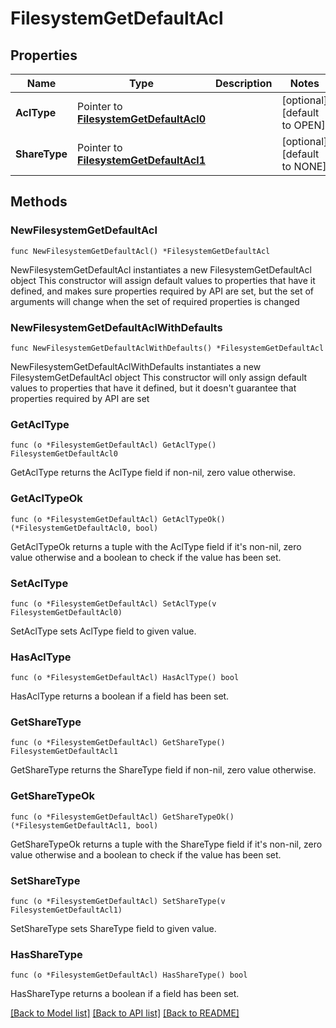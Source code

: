 # FilesystemGetDefaultAcl

## Properties

Name | Type | Description | Notes
------------ | ------------- | ------------- | -------------
**AclType** | Pointer to [**FilesystemGetDefaultAcl0**](FilesystemGetDefaultAcl0.md) |  | [optional] [default to OPEN]
**ShareType** | Pointer to [**FilesystemGetDefaultAcl1**](FilesystemGetDefaultAcl1.md) |  | [optional] [default to NONE]

## Methods

### NewFilesystemGetDefaultAcl

`func NewFilesystemGetDefaultAcl() *FilesystemGetDefaultAcl`

NewFilesystemGetDefaultAcl instantiates a new FilesystemGetDefaultAcl object
This constructor will assign default values to properties that have it defined,
and makes sure properties required by API are set, but the set of arguments
will change when the set of required properties is changed

### NewFilesystemGetDefaultAclWithDefaults

`func NewFilesystemGetDefaultAclWithDefaults() *FilesystemGetDefaultAcl`

NewFilesystemGetDefaultAclWithDefaults instantiates a new FilesystemGetDefaultAcl object
This constructor will only assign default values to properties that have it defined,
but it doesn't guarantee that properties required by API are set

### GetAclType

`func (o *FilesystemGetDefaultAcl) GetAclType() FilesystemGetDefaultAcl0`

GetAclType returns the AclType field if non-nil, zero value otherwise.

### GetAclTypeOk

`func (o *FilesystemGetDefaultAcl) GetAclTypeOk() (*FilesystemGetDefaultAcl0, bool)`

GetAclTypeOk returns a tuple with the AclType field if it's non-nil, zero value otherwise
and a boolean to check if the value has been set.

### SetAclType

`func (o *FilesystemGetDefaultAcl) SetAclType(v FilesystemGetDefaultAcl0)`

SetAclType sets AclType field to given value.

### HasAclType

`func (o *FilesystemGetDefaultAcl) HasAclType() bool`

HasAclType returns a boolean if a field has been set.

### GetShareType

`func (o *FilesystemGetDefaultAcl) GetShareType() FilesystemGetDefaultAcl1`

GetShareType returns the ShareType field if non-nil, zero value otherwise.

### GetShareTypeOk

`func (o *FilesystemGetDefaultAcl) GetShareTypeOk() (*FilesystemGetDefaultAcl1, bool)`

GetShareTypeOk returns a tuple with the ShareType field if it's non-nil, zero value otherwise
and a boolean to check if the value has been set.

### SetShareType

`func (o *FilesystemGetDefaultAcl) SetShareType(v FilesystemGetDefaultAcl1)`

SetShareType sets ShareType field to given value.

### HasShareType

`func (o *FilesystemGetDefaultAcl) HasShareType() bool`

HasShareType returns a boolean if a field has been set.


[[Back to Model list]](../README.md#documentation-for-models) [[Back to API list]](../README.md#documentation-for-api-endpoints) [[Back to README]](../README.md)



